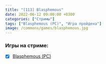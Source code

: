 ```yaml
---
title: "[113] Blasphemous"
date: 2022-06-12 09:00:00 +0300
categories: ["Стримы"]
tags: ["Blasphemous (PC)", "Игра пройдена"]
image: /commons/games/blasphemous.jpg
---
```


### Игры на стриме:
+ [x] [Blasphemous (PC)](/tags/blasphemous-pc)
